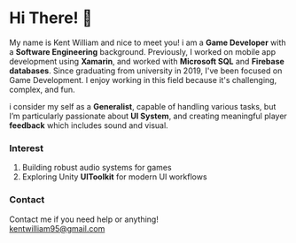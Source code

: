 # Hi There! 👋
My name is Kent William and nice to meet you! i am a **Game Developer** with a **Software Engineering** background. Previously, I worked on mobile app development using **Xamarin**, and worked with **Microsoft SQL** and **Firebase databases**. Since graduating from university in 2019, I've been focused on Game Development. I enjoy working in this field because it's challenging, complex, and fun.

i consider my self as a **Generalist**, capable of handling various tasks, but I’m particularly passionate about **UI System**, and creating meaningful player **feedback** which includes sound and visual.

### Interest
1. Building robust audio systems for games
2. Exploring Unity **UIToolkit** for modern UI workflows

### Contact
Contact me if you need help or anything!<br>
kentwilliam95@gmail.com

<!--
**kentwilliam95/kentwilliam95** is a ✨ _special_ ✨ repository because its `README.md` (this file) appears on your GitHub profile.

Here are some ideas to get you started:

- 🔭 I’m currently working on ...
- 🌱 I’m currently learning ...
- 👯 I’m looking to collaborate on ...
- 🤔 I’m looking for help with ...
- 💬 Ask me about ...
- 📫 How to reach me: ...
- 😄 Pronouns: ...
- ⚡ Fun fact: ...
-->
